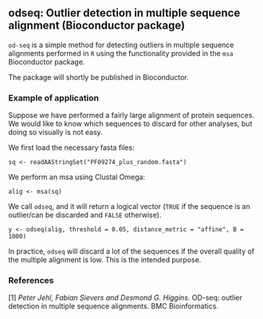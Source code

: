 ## odseq: Outlier detection in multiple sequence alignment (Bioconductor package)

`od-seq` is a simple method for detecting outliers in multiple sequence alignments performed in `R` using the functionality provided in the `msa` Bioconductor package.

The package will shortly be published in Bioconductor.

### Example of application

Suppose we have performed a fairly large alignment of protein sequences. We would like to know which sequences to discard for other analyses, but doing so visually is not easy.

We first load the necessary fasta files:

```
sq <- readAAStringSet("PF09274_plus_random.fasta")
```

We perform an msa using Clustal Omega:

```
alig <- msa(sq)
```

We call `odseq`, and it will return a logical vector (`TRUE` if the sequence is an outlier/can be discarded and `FALSE` otherwise).

```
y <- odseq(alig, threshold = 0.05, distance_metric = "affine", B = 1000)
```

In practice, `odseq` will discard a lot of the sequences if the overall quality of the multiple alignment is low. This is the intended purpose.

### References

[1] *Peter Jehl, Fabian Sievers and Desmond G. Higgins.* OD-seq: outlier detection in multiple sequence alignments. BMC Bioinformatics.